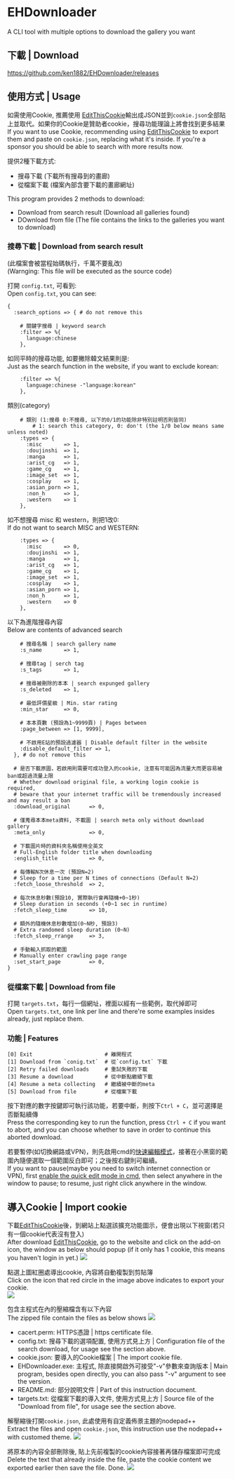 # EHDownloader
A CLI tool with multiple options to download the gallery you want

## 下載 | Download
https://github.com/ken1882/EHDownloader/releases

## 使用方式 | Usage

如需使用Cookie, 推薦使用 [EditThisCookie](https://chrome.google.com/webstore/detail/editthiscookie/fngmhnnpilhplaeedifhccceomclgfbg)輸出成JSON並到`cookie.json`全部貼上並取代。如果你的Cookie是贊助者cookie，搜尋功能理論上將會找到更多結果<br>
If you want to use Cookie, recommending using [EditThisCookie](https://chrome.google.com/webstore/detail/editthiscookie/fngmhnnpilhplaeedifhccceomclgfbg) to export them and paste on `cookie.json`, replacing what it's inside. If you're a sponsor you should be able to search with more results now.<br>

提供2種下載方式:
- 搜尋下載 (下載所有搜尋到的畫廊)
- 從檔案下載 (檔案內部含要下載的畫廊網址)

This program provides 2 methods to download:
- Download from search result (Download all galleries found)
- DOwnload from file (The file contains the links to the galleries you want to download)

### 搜尋下載 | Download from search result
(此檔案會被當程始碼執行，千萬不要亂改)<br>
(Warnging: This file will be executed as the source code)

打開 `config.txt`, 可看到:<br>
Open `config.txt`, you can see:<br>

	{
	  :search_options => { # do not remove this

		# 關鍵字搜尋 | keyword search
		:filter => %{
		  language:chinese
		},

如同平時的搜尋功能, 如要撇除韓文結果則是:<br>
Just as the search function in the website, if you want to exclude korean:<br>

		:filter => %{
		  language:chinese -"language:korean"
		},

類別(category)

		# 類別 (1:搜尋 0:不搜尋, 以下的0/1的功能除非特別註明否則皆同)
            # 1: search this category, 0: don't (the 1/0 below means same unless noted)
		:types => {
		  :misc       => 1,
		  :doujinshi  => 1,
		  :manga      => 1,
		  :arist_cg   => 1,
		  :game_cg    => 1,
		  :image_set  => 1,
		  :cosplay    => 1,
		  :asian_porn => 1,
		  :non_h      => 1,
		  :western    => 1
		},

如不想搜尋 misc 和 western，則把1改0:<br>
If do not want to search MISC and WESTERN:<br>

		:types => {
		  :misc       => 0,
		  :doujinshi  => 1,
		  :manga      => 1,
		  :arist_cg   => 1,
		  :game_cg    => 1,
		  :image_set  => 1,
		  :cosplay    => 1,
		  :asian_porn => 1,
		  :non_h      => 1,
		  :western    => 0
		},

以下為進階搜尋內容<br>
Below are contents of advanced search<br>

		# 搜尋名稱 | search gallery name
		:s_name       => 1,

		# 搜尋tag | serch tag
		:s_tags       => 1,

		# 搜尋被刪除的本本 | search expunged gallery
		:s_deleted    => 1,

		# 最低評價星級 | Min. star rating
		:min_star     => 0,

		# 本本頁數 (預設為1~9999頁) | Pages between
		:page_between => [1, 9999],
		
		# 不啟用E站的預設過濾器 | Disable default filter in the website
		:disable_default_filter => 1,
	  }, # do not remove this

	  # 是否下載原圖，若啟用則需要可成功登入的cookie, 注意有可能因為流量大而更容易被ban或超過流量上限
      # Whether download original file, a working login cookie is required, 
      # beware that your internet traffic will be tremendously increased and may result a ban
	  :download_original      => 0,

	  # 僅蒐尋本本meta資料, 不載圖 | search meta only without download gallery
	  :meta_only              => 0,

	  # 下載圖片時的資料夾名稱使用全英文
      # Full-English folder title when downloading
	  :english_title          => 0,

	  # 每傳輸N次休息一次 (預設N=2)
      # Sleep for a time per N times of connections (Default N=2)
	  :fetch_loose_threshold  => 2,

	  # 每次休息秒數(預設10, 實際執行會再隨機+0~1秒)
      # Sleep duration in seconds (+0~1 sec in runtime)
	  :fetch_sleep_time       => 10,

	  # 額外的隨機休息秒數增加(0~N秒, 預設3)
      # Extra randomed sleep duration (0~N)
	  :fetch_sleep_rrange     => 3,

	  # 手動輸入抓取的範圍
      # Manually enter crawling page range
	  :set_start_page         => 0,
	}
  
### 從檔案下載 | Download from file
打開 `targets.txt`，每行一個網址，裡面以經有一些範例，取代掉即可<br>
Open `targets.txt`, one link per line and there're some examples insides already, just replace them.

### 功能 | Features

	[0] Exit                       # 離開程式
	[1] Download from `conig.txt`  # 從`config.txt` 下載
	[2] Retry failed downloads     # 重試失敗的下載
	[3] Resume a download          # 從中斷點繼續下載
	[4] Resume a meta collecting   # 繼續被中斷的meta
	[5] Download from file         # 從檔案下載
  
按下對應的數字按鍵即可執行該功能，若要中斷，則按下`Ctrl + C`，並可選擇是否斷點續傳<br>
Press the corresponding key to run the function, press `Ctrl + C` if you want to abort, and you can choose whether to save in order to continue this aborted download.

若要暫停(如切換網路或VPN)，則先啟用cmd的[快速編輯模式](https://answers.microsoft.com/zh-hant/windows/forum/windows_7-files/%E5%91%BD%E4%BB%A4%E6%8F%90%E7%A4%BA%E5%AD%97/97d2d0d2-ad06-410d-a297-cdc92b3feac8)，接著在小黑窗的範圍內隨便選取一個範圍反白即可；之後按右鍵則可繼續。<br>
If you want to pause(maybe you need to switch internet connection or VPN), first [enable the quick edit mode in cmd](https://www.google.com/search?q=how+to+enable+quick+edit+mode), then select anywhere in the window to pause; to resume, just right click anywhere in the window.

## 導入Cookie | Import cookie
下載[EditThisCookie](https://chrome.google.com/webstore/detail/editthiscookie/fngmhnnpilhplaeedifhccceomclgfbg)後，到網站上點選該擴充功能圖示，便會出現以下視窗(若只有一個cookie代表沒有登入)<br>
After download [EditThisCookie](https://chrome.google.com/webstore/detail/editthiscookie/fngmhnnpilhplaeedifhccceomclgfbg), go to the website and click on the add-on icon, the window as below should popup (if it only has 1 cookie, this means you haven't login in yet.)
![](https://i.imgur.com/st92INr.png)<br>

點選上圖紅圈處導出cookie, 內容將自動複製到剪貼簿<br>
Click on the icon that red circle in the image above indicates to export your cookie.<br>
![](https://i.imgur.com/96HuIgw.png)

包含主程式在內的壓縮檔含有以下內容<br>
The zipped file contain the files as below shows
![](https://i.imgur.com/HOBBO7Y.png)
* cacert.perm: HTTPS憑證 | https certificate file.
* config.txt: 搜尋下載的選項配置, 使用方式見上方 | Configuration file of the search download, for usage see the section above.
* cookie.json: 要導入的Cookie檔案 | The import cookie file.
* EHDownloader.exe: 主程式, 除直接開啟外可接受"-v"參數來查詢版本 | Main program, besides open directly, you can also pass "-v" argument to see the version.
* README.md: 部分說明文件 | Part of this instruction document.
* targets.txt: 從檔案下載的導入文件, 使用方式見上方 | Source file of the "Download from file", for usage see the section above.

解壓縮後打開`cookie.json`, 此處使用有自定義佈景主題的nodepad++<br>
Extract the files and open `cookie.json`, this instruction use the nodepad++ with customed theme.
![](https://i.imgur.com/Izg8mrE.png)

將原本的內容全部刪除後, 貼上先前複製的cookie內容接著再儲存檔案即可完成<br>
Delete the text that already inside the file, paste the cookie content we exported earlier then save the file. Done.
![](https://i.imgur.com/AVIPvmS.png)
